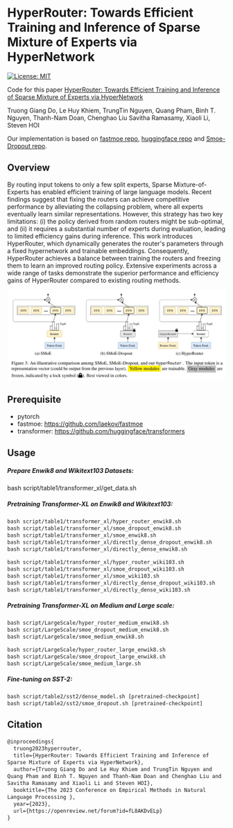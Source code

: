 # HyperRouter: Towards Efficient Training and Inference of Sparse Mixture of Experts via HyperNetwork

[![License: MIT](https://img.shields.io/badge/License-MIT-green.svg)](https://opensource.org/licenses/MIT)

Code for this paper [HyperRouter: Towards Efficient Training and Inference of Sparse Mixture of Experts via HyperNetwork](https://openreview.net/forum?id=fL8AKDvELp)

Truong Giang Do, Le Huy Khiem, TrungTin Nguyen, Quang Pham, Binh T. Nguyen, Thanh-Nam Doan, Chenghao Liu Savitha Ramasamy, Xiaoli Li, Steven HOI

Our implementation is based on [fastmoe repo](https://github.com/laekov/fastmoe), [huggingface repo](https://github.com/huggingface/transformers) and [Smoe-Dropout repo](https://github.com/VITA-Group/Random-MoE-as-Dropout).



## Overview

By routing input tokens to only a few split experts, Sparse Mixture-of-Experts has enabled efficient training of large language models. Recent findings suggest that fixing the routers can achieve competitive performance by alleviating the collapsing problem, where all experts eventually learn similar representations. However, this strategy has two key limitations: (i) the policy derived from random routers might be sub-optimal, and (ii) it requires a substantial number of experts during evaluation, leading to limited efficiency gains during inference. This work introduces HyperRouter, which dynamically generates the router's parameters through a fixed hypernetwork and trainable embeddings. Consequently, HyperRouter achieves a balance between training the routers and freezing them to learn an improved routing policy. Extensive experiments across a wide range of tasks demonstrate the superior performance and efficiency gains of HyperRouter compared to existing routing methods.

![](Figs/framework.jpg)


## Prerequisite

- pytorch
- fastmoe: https://github.com/laekov/fastmoe
- transformer: https://github.com/huggingface/transformers

## Usage

##### Prepare Enwik8 and Wikitext103 Datasets: 
bash script/table1/transformer_xl/get_data.sh



##### Pretraining Transformer-XL on Enwik8 and Wikitext103: 

``` # Enwik8 dataset: 
bash script/table1/transformer_xl/hyper_router_enwik8.sh
bash script/table1/transformer_xl/smoe_dropout_enwik8.sh
bash script/table1/transformer_xl/smoe_enwik8.sh
bash script/table1/transformer_xl/directly_dense_dropout_enwik8.sh
bash script/table1/transformer_xl/directly_dense_enwik8.sh
```


``` # Wikitext103 dataset: 
bash script/table1/transformer_xl/hyper_router_wiki103.sh
bash script/table1/transformer_xl/smoe_dropout_wiki103.sh
bash script/table1/transformer_xl/smoe_wiki103.sh
bash script/table1/transformer_xl/directly_dense_dropout_wiki103.sh
bash script/table1/transformer_xl/directly_dense_wiki103.sh
```

##### Pretraining Transformer-XL on Medium and Large scale: 

``` # Medium Scale - Enwik8 dataset
bash script/LargeScale/hyper_router_medium_enwik8.sh
bash script/LargeScale/smoe_dropout_medium_enwik8.sh
bash script/LargeScale/smoe_medium_enwik8.sh
```

``` # Large Scale - Enwik8 dataset
bash script/LargeScale/hyper_router_large_enwik8.sh
bash script/LargeScale/smoe_dropout_large_enwik8.sh
bash script/LargeScale/smoe_medium_large.sh
```

##### Fine-tuning on SST-2:

```
bash script/table2/sst2/dense_model.sh [pretrained-checkpoint]
bash script/table2/sst2/smoe_dropout.sh [pretrained-checkpoint]
```



## Citation

```
@inproceedings{
  truong2023hyperrouter,
  title={HyperRouter: Towards Efficient Training and Inference of Sparse Mixture of Experts via HyperNetwork},
  author={Truong Giang Do and Le Huy Khiem and TrungTin Nguyen and Quang Pham and Binh T. Nguyen and Thanh-Nam Doan and Chenghao Liu and Savitha Ramasamy and Xiaoli Li and Steven HOI},
  booktitle={The 2023 Conference on Empirical Methods in Natural Language Processing },
  year={2023},
  url={https://openreview.net/forum?id=fL8AKDvELp}
}
```

